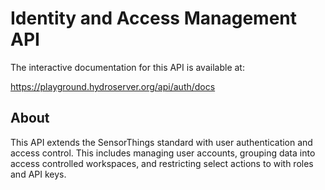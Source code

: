# Identity and Access Management API

The interactive documentation for this API is available at:

https://playground.hydroserver.org/api/auth/docs

## About

This API extends the SensorThings standard with user authentication and access control. This includes managing user accounts, grouping data into access controlled workspaces, and restricting select actions to with roles and API keys.
